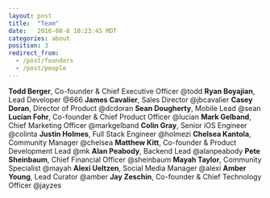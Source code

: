 ```yaml
---
layout: post
title:  "Team"
date:   2016-08-8 10:23:45 MDT
categories: about
position: 3
redirect_from:
  - /post/founders
  - /post/people
---
```


**Todd Berger**, Co-founder & Chief Executive Officer @todd
**Ryan Boyajian**, Lead Developer @666
**James Cavalier**, Sales Director @jbcavalier
**Casey Doran**, Director of Product @dcdoran
**Sean Dougherty**, Mobile Lead @sean
**Lucian Fohr**, Co-founder & Chief Product Officer @lucian
**Mark Gelband**, Chief Marketing Officer @markgelband
**Colin Gray**, Senior iOS Engineer @colinta
**Justin Holmes**, Full Stack Engineer @holmezi
**Chelsea Kantola**, Community Manager @chelsea
**Matthew Kitt**, Co-founder & Product Development Lead @mk
**Alan Peabody**, Backend Lead @alanpeabody
**Pete Sheinbaum**, Chief Financial Officer @sheinbaum
**Mayah Taylor**, Community Specialist @mayah
**Alexi Ueltzen**, Social Media Manager @alexi
**Amber Young**, Lead Curator @amber
**Jay Zeschin**, Co-founder & Chief Technology Officer @jayzes
